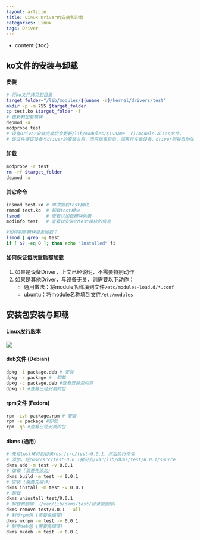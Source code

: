 ```yaml
---
layout: article
title: Linux Driver的安装和卸载
categories: Linux
tags: Driver
---
```


* content
{:toc}

## ko文件的安装与卸载

####  安装

```bash
# 将ko文件拷贝到目录
target_folder="/lib/modules/$(uname -r)/kernel/drivers/test"
mkdir -p -m 755 $target_folder
cp test.ko $target_folder -f
# 更新和加载模块
depmod -a
modprobe test
# 设备Driver安装完成后会更新/lib/modules/$(uname -r)/module.alias文件，
# 该文件保证设备与driver的安装关系，当系统重启后，如果存在该设备，driver则被自动加载
```

<!--more-->

#### 卸载

```bash
modprobe -r test
rm -rf $target_folder
depmod -a
```

#### 其它命令

```bash
insmod test.ko # 单次加载test模块
rmmod test.ko  # 卸载test模块
lsmod          # 查看以加载模块列表
modinfo test   # 查看以安装的test模块的信息

#如何判断模块是否加载？
lsmod | grep -q test
if [ $? -eq 0 ]; then echo "Installed" fi
```

#### 如何保证每次重启都加载

1. 如果是设备Driver，上文已经说明，不需要特别动作
2. 如果是其他Driver，与设备无关，则需要以下动作：
   * 通用做法：将module名称填到文件`/etc/modules-load.d/*.conf`
   * ubuntu：将module名称填到文件`/etc/modules`



## 安装包安装与卸载

#### Linux发行版本

![](https://harmonyhu.github.io/img/linux_tree.jpg)

#### deb文件 (Debian)

```bash
dpkg -i package.deb # 安装
dpkg -r package #  卸载
dpkg -c package.deb #查看安装包内容
dpkg -l #查看已经安装的包
```

#### rpm文件 (Fedora)

```bash
rpm -ivh package.rpm # 安装
rpm -e package #卸载
rpm -qa #查看已经安装的包
```

#### dkms (通用)

```bash
# 先将test拷贝到目录/usr/src/test-0.0.1，然后执行命令
# 添加，将/usr/src/test-0.0.1拷贝到/var/lib/dkms/test/0.0.1/source
dkms add -m test -v 0.0.1
# 编译 (需要先添加)
dkms build -m test -v 0.0.1
# 安装 (需要先编译)
dkms install -m test -v 0.0.1
# 卸载
dkms uninstall test/0.0.1
# 卸载和删除 （/var/lib/dkms/test/目录被删除)
dkms remove test/0.0.1 --all
# 制作rpm包 (需要先编译)
dkms mkrpm -m test -v 0.0.1
# 制作deb包 (需要先编译)
dkms mkdeb -m test -v 0.0.1
```

